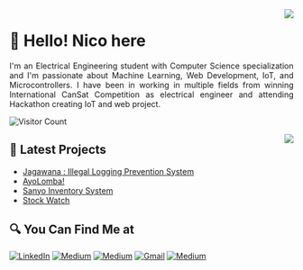 <img align='right' src = "https://github.com/nicorenaldo/github-stats-transparent/blob/output/generated/overview.svg">

<!-- Greeting -->
# 👋 Hello! Nico here

<p align="justify">
  I'm an Electrical Engineering student with Computer Science specialization and I'm passionate about Machine Learning, Web Development, IoT, and Microcontrollers. I have been in working in multiple fields from winning International CanSat Competition as electrical engineer and attending Hackathon creating IoT and web project.
</p>

<!-- ## 👁‍🗨 Visitors Count -->

![Visitor Count](https://profile-counter.glitch.me/{nicorenaldo}/count.svg)

<img align='right' src = "https://github.com/nicorenaldo/github-stats-transparent/blob/output/generated/languages.svg">

## 📃 Latest Projects

<!-- BLOG-POST-LIST:START -->
- [Jagawana : Illegal Logging Prevention System](https://nicorenaldo.me/project/jagawana/)
- [AyoLomba!](https://nicorenaldo.me/project/ayolomba/)
- [Sanyo Inventory System](https://nicorenaldo.me/project/sanyo-inventory/)
- [Stock Watch](https://nicorenaldo.me/project/stock-watch/)

<!-- BLOG-POST-LIST:END -->

## 🔍 You Can Find Me at

<p>
  <a href="https://www.linkedin.com/in/nicorenaldo" target="_blank"><img alt="LinkedIn" src="https://img.shields.io/badge/linkedin-%230077B5.svg?&style=for-the-badge&logo=linkedin&logoColor=white" /></a>  
  <a href="https://nicorenaldo.medium.com/" target="_blank"><img alt="Medium" src="https://img.shields.io/badge/medium-%2312100E.svg?&style=for-the-badge&logo=medium&logoColor=white" /></a>  
  <a href="https://www.kaggle.com/nicorenaldo" target="_blank"><img alt="Medium" src="https://img.shields.io/badge/Kaggle-2C8EBB?&style=for-the-badge&logo=kaggle&logoColor=white" /></a>  
  <a href="mailto:nicorenald@gmail.com" target="_blank"><img alt="Gmail" src="https://img.shields.io/badge/gmail-D14836?&style=for-the-badge&logo=gmail&logoColor=white"/></a>
  <a href="http://nicorenaldo.me/" target="_blank"><img alt="Medium" src="https://img.shields.io/badge/personal%20website-FFFFFF?&style=for-the-badge" /></a>
</p>
